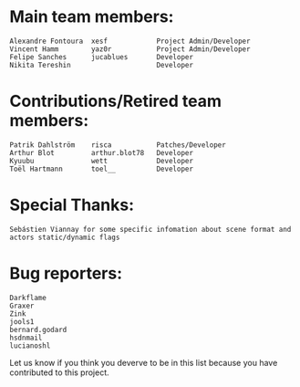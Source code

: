 # Main team members: #
	Alexandre Fontoura	xesf   			Project Admin/Developer
	Vincent Hamm 		yaz0r			Project Admin/Developer
	Felipe Sanches		jucablues 		Developer
	Nikita Tereshin						Developer	
	
# Contributions/Retired team members: #
	Patrik Dahlström	risca			Patches/Developer
	Arthur Blot			arthur.blot78	Developer
	Kyuubu 				wett			Developer
	Toël Hartmann		toel__			Developer

# Special Thanks: #
	Sebástien Viannay for some specific infomation about scene format and actors static/dynamic flags

# Bug reporters: #
	Darkflame
	Graxer
	Zink
	jools1
	bernard.godard
	hsdnmail
	lucianoshl

Let us know if you think you deverve to be in this list because you have contributed to this project.
